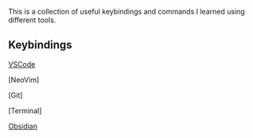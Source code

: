 This is a collection of useful keybindings and commands I learned using different tools.

## Keybindings
[VSCode](https://github.com/erinchocolate/my-tools/blob/master/keybindings/VSCode.md)

[NeoVim]

[Git]

[Terminal]

[Obsidian](https://github.com/erinchocolate/my-tools/blob/master/keybindings/Obsidian.md)



